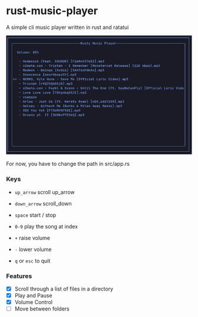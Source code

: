 # rust-music-player 

A simple cli music player written in rust and ratatui

![example](./assets/screen1.png)

For now, you have to change the path in src/app.rs 

### Keys

- `up_arrow` scroll up_arrow

- `down_arrow` scroll_down

- `space` start / stop

- `0-9` play the song at index

- `+` raise volume

- `-` lower volume

- `q` or `esc` to quit

### Features

- [x] Scroll through a list of files in a directory
- [x] Play and Pause
- [x] Volume Control
- [ ] Move between folders
